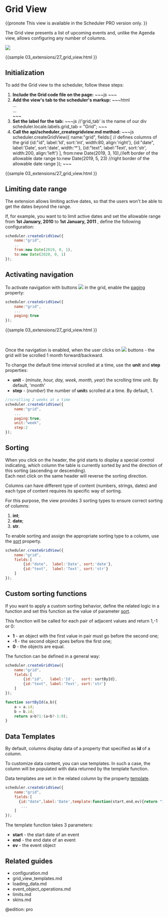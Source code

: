 Grid View 
==============

{{pronote
This view is available in the Scheduler PRO version only.
}}

The Grid view presents a list of upcoming events and, unlike the Agenda view, allows configuring any number of columns.

<img src="grid_view.png"/>

{{sample
	03_extensions/27_grid_view.html
}}

Initialization
---------------------
To add the Grid view to the scheduler, follow these steps:

<ol>
	<li><b>Include the Grid code file on the page:</b>
~~~js
<script src="ext/dhtmlxscheduler_grid_view.js"></script>
~~~
    </li>
    <li> <b>Add the view's tab to the scheduler's markup:</b>
~~~html
<div id="scheduler_here" class="dhx_cal_container" ...>
	<div class="dhx_cal_navline">
	   ...
	   <div class="dhx_cal_tab" name="grid_tab" style="right:300px;"></div>
    </div>
	...	
</div>
~~~
	</li>
    <li><b>Set the label for the tab:</b>
~~~js
//'grid_tab' is the name of our div
scheduler.locale.labels.grid_tab = "Grid";
~~~
	</li>
    <li> <b>Call the api/scheduler_creategridview.md method:</b> 
~~~js
scheduler.createGridView({
       name:"grid",
       fields:[    // defines columns of the grid
             {id:"id",   label:'Id',   sort:'int',  width:80,  align:'right'},
             {id:"date", label:'Date', sort:'date', width:'*'},
             {id:"text", label:'Text', sort:'str',  width:200, align:'left'}
       ],
       from:new Date(2019, 3, 10),//left border of the allowable date range
       to:new Date(2019, 5, 23)    //right border of the allowable date range
});
~~~
	</li>
</ol>

{{sample
	03_extensions/27_grid_view.html
}}



Limiting date range
--------------------------
The extension allows limiting active dates, so that the users won't be able to get the dates beyond the range. 

If, for example, you want to to limit active dates and set the allowable range from **1st January, 2010** to **1st January, 2011** , define the following configuration:


~~~js
scheduler.createGridView({
 	name:"grid",
    ..
    from:new Date(2019, 0, 1),
    to:new Date(2020, 0, 1)
});

~~~

Activating navigation
-----------------------------------------
To activate navigation with buttons <img src="navigation_buttons.png"/> in the grid, enable the [paging](api/scheduler_creategridview.md) property:


~~~js
scheduler.createGridView({
    name:"grid",
	...
	paging:true
});
~~~
{{sample
03_extensions/27_grid_view.html
}}

<br>

Once the navigation is enabled, when the user clicks on  <img src="navigation_buttons.png"/>  buttons - 
the grid will be scrolled 1 month forward/backward. 


To change the default time interval scrolled at a time, use the **unit** and **step** properties:

- **unit** - (<i>minute, hour, day, week, month, year</i>) the scrolling time unit. By default, 'month'
- **step** - (<i>number</i>) the number of **unit**s scrolled at a time. By default, 1. 


~~~js
//scrolling 2 weeks at a time
scheduler.createGridView({
    name:"grid",
	...
	paging:true,
    unit:"week",
    step:2
});
~~~

Sorting
---------------------------
When you click on the header, the grid starts to display a special control indicating, which column the table is currently sorted by and the direction of this sorting (ascending or descending).<br>
Each next click on the same header will reverse the sorting direction.

Columns can have different type of content (numbers, strings, dates) and each type of content requires its specific way of sorting.

For this purpose, the view provides 3 sorting types to ensure correct sorting of columns:

1. **int**;
2. **date**;
3. **str**.


To enable sorting and assign the appropriate sorting type to a column, use the [sort](api/scheduler_creategridview.md) property.


~~~js
scheduler.createGridView({
	name:"grid",
    fields:[
		{id:"date",  label:'Date', sort:'date'},
        {id:"text",  label:'Text', sort:'str'}
	]
});

~~~


Custom sorting functions
-----------------------------------------------

If you want to apply a custom sorting behavior, define the related logic in a function and set this function as the value of parameter [sort](api/scheduler_creategridview.md).

This function will be called for each pair of adjacent values and return 1,-1 or 0:



- **1** - an object with the first value in pair must go before the second one;
- **-1** - the second object goes before the first one;
- **0** - the objects are equal.

The function can be defined in a general way:


~~~js
scheduler.createGridView({
	name:"grid",
    fields:[
    	{id:"id",   label:'Id',	  sort: sortById},
        {id:"text", label:'Text', sort:'str'}
    ]
});

function sortById(a,b){
	a = a.id;
	b = b.id;
	return a>b?1:(a<b?-1:0);
}
~~~


Data Templates
----------------------------
By default, columns display data of a property that specified as **id**  of a column.
  
To customize data content, you can use templates. In such a case, the column will be populated with data returned by the template function.
  
  
Data templates are set in the related column by the property [template](api/scheduler_creategridview.md). 


~~~js
scheduler.createGridView({
	name:"grid",
    fields:[
      {id:"date",label:'Date',template:function(start,end,ev){return "1# "+ev.text}},
       ...
	]
});

~~~


The template function takes 3 parameters:

- **start** - the start date of an event
- **end** - the end date of an event
- **ev** - the event object



Related guides
----------------------------------------

- configuration.md
- grid_view_templates.md
- loading_data.md
- event_object_operations.md
- limits.md
- skins.md

@edition: pro
